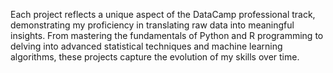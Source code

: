 Each project reflects a unique aspect of the DataCamp professional track, demonstrating my proficiency in translating raw data into meaningful insights. From mastering the fundamentals of Python and R programming to delving into advanced statistical techniques and machine learning algorithms, these projects capture the evolution of my skills over time.
